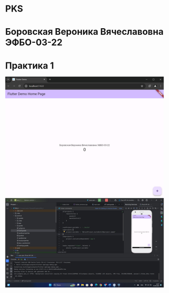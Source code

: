 # PKS
# Боровская Вероника Вячеславовна ЭФБО-03-22

# Практика 1
![Image alt](https://github.com/NikaSof/PKS/blob/main/pr_1_1.jpg)
![Image alt](https://github.com/NikaSof/PKS/blob/main/pr_1_2.jpg)
